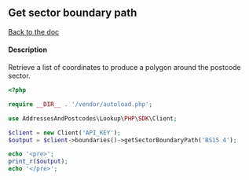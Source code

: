 ## Get sector boundary path

[Back to the doc](../README.md)

#### Description

Retrieve a list of coordinates to produce a polygon around the postcode sector.

```php
<?php

require __DIR__ . '/vendor/autoload.php';

use AddressesAndPostcodes\Lookup\PHP\SDK\Client;

$client = new Client('API_KEY');
$output = $client->boundaries()->getSectorBoundaryPath('BS15 4');

echo '<pre>';
print_r($output);
echo '</pre>';
```